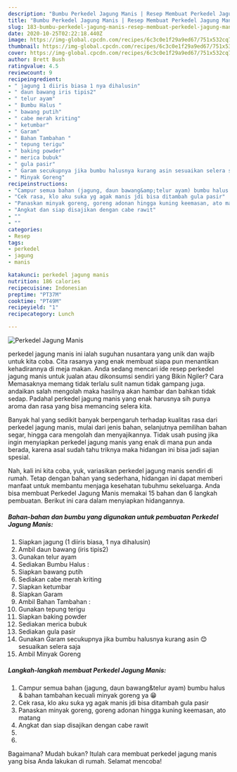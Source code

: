 ```yaml
---
description: "Bumbu Perkedel Jagung Manis | Resep Membuat Perkedel Jagung Manis Yang Enak Banget"
title: "Bumbu Perkedel Jagung Manis | Resep Membuat Perkedel Jagung Manis Yang Enak Banget"
slug: 183-bumbu-perkedel-jagung-manis-resep-membuat-perkedel-jagung-manis-yang-enak-banget
date: 2020-10-25T02:22:18.440Z
image: https://img-global.cpcdn.com/recipes/6c3c0e1f29a9ed67/751x532cq70/perkedel-jagung-manis-foto-resep-utama.jpg
thumbnail: https://img-global.cpcdn.com/recipes/6c3c0e1f29a9ed67/751x532cq70/perkedel-jagung-manis-foto-resep-utama.jpg
cover: https://img-global.cpcdn.com/recipes/6c3c0e1f29a9ed67/751x532cq70/perkedel-jagung-manis-foto-resep-utama.jpg
author: Brett Bush
ratingvalue: 4.5
reviewcount: 9
recipeingredient:
- " jagung 1 diiris biasa 1 nya dihalusin"
- " daun bawang iris tipis2"
- " telur ayam"
- " Bumbu Halus "
- " bawang putih"
- " cabe merah kriting"
- " ketumbar"
- " Garam"
- " Bahan Tambahan "
- " tepung terigu"
- " baking powder"
- " merica bubuk"
- " gula pasir"
- " Garam secukupnya jika bumbu halusnya kurang asin sesuaikan selera saja"
- " Minyak Goreng"
recipeinstructions:
- "Campur semua bahan (jagung, daun bawang&amp;telur ayam) bumbu halus &amp; bahan tambahan kecuali minyak goreng ya 😁"
- "Cek rasa, klo aku suka yg agak manis jdi bisa ditambah gula pasir"
- "Panaskan minyak goreng, goreng adonan hingga kuning keemasan, ato matang"
- "Angkat dan siap disajikan dengan cabe rawit"
- ""
- ""
categories:
- Resep
tags:
- perkedel
- jagung
- manis

katakunci: perkedel jagung manis 
nutrition: 186 calories
recipecuisine: Indonesian
preptime: "PT37M"
cooktime: "PT49M"
recipeyield: "1"
recipecategory: Lunch

---
```



![Perkedel Jagung Manis](https://img-global.cpcdn.com/recipes/6c3c0e1f29a9ed67/751x532cq70/perkedel-jagung-manis-foto-resep-utama.jpg)


perkedel jagung manis ini ialah suguhan nusantara yang unik dan wajib untuk kita coba. Cita rasanya yang enak membuat siapa pun menantikan kehadirannya di meja makan.
Anda sedang mencari ide resep perkedel jagung manis untuk jualan atau dikonsumsi sendiri yang Bikin Ngiler? Cara Memasaknya memang tidak terlalu sulit namun tidak gampang juga. andaikan salah mengolah maka hasilnya akan hambar dan bahkan tidak sedap. Padahal perkedel jagung manis yang enak harusnya sih punya aroma dan rasa yang bisa memancing selera kita.

Banyak hal yang sedikit banyak berpengaruh terhadap kualitas rasa dari perkedel jagung manis, mulai dari jenis bahan, selanjutnya pemilihan bahan segar, hingga cara mengolah dan menyajikannya. Tidak usah pusing jika ingin menyiapkan perkedel jagung manis yang enak di mana pun anda berada, karena asal sudah tahu triknya maka hidangan ini bisa jadi sajian spesial.




Nah, kali ini kita coba, yuk, variasikan perkedel jagung manis sendiri di rumah. Tetap dengan bahan yang sederhana, hidangan ini dapat memberi manfaat untuk membantu menjaga kesehatan tubuhmu sekeluarga. Anda bisa membuat Perkedel Jagung Manis memakai 15 bahan dan 6 langkah pembuatan. Berikut ini cara dalam menyiapkan hidangannya.

<!--inarticleads1-->

##### Bahan-bahan dan bumbu yang digunakan untuk pembuatan Perkedel Jagung Manis:

1. Siapkan  jagung (1 diiris biasa, 1 nya dihalusin)
1. Ambil  daun bawang (iris tipis2)
1. Gunakan  telur ayam
1. Sediakan  Bumbu Halus :
1. Siapkan  bawang putih
1. Sediakan  cabe merah kriting
1. Siapkan  ketumbar
1. Siapkan  Garam
1. Ambil  Bahan Tambahan :
1. Gunakan  tepung terigu
1. Siapkan  baking powder
1. Sediakan  merica bubuk
1. Sediakan  gula pasir
1. Gunakan  Garam secukupnya jika bumbu halusnya kurang asin 😊sesuaikan selera saja
1. Ambil  Minyak Goreng




<!--inarticleads2-->

##### Langkah-langkah membuat Perkedel Jagung Manis:

1. Campur semua bahan (jagung, daun bawang&amp;telur ayam) bumbu halus &amp; bahan tambahan kecuali minyak goreng ya 😁
1. Cek rasa, klo aku suka yg agak manis jdi bisa ditambah gula pasir
1. Panaskan minyak goreng, goreng adonan hingga kuning keemasan, ato matang
1. Angkat dan siap disajikan dengan cabe rawit
1. 
1. 




Bagaimana? Mudah bukan? Itulah cara membuat perkedel jagung manis yang bisa Anda lakukan di rumah. Selamat mencoba!
